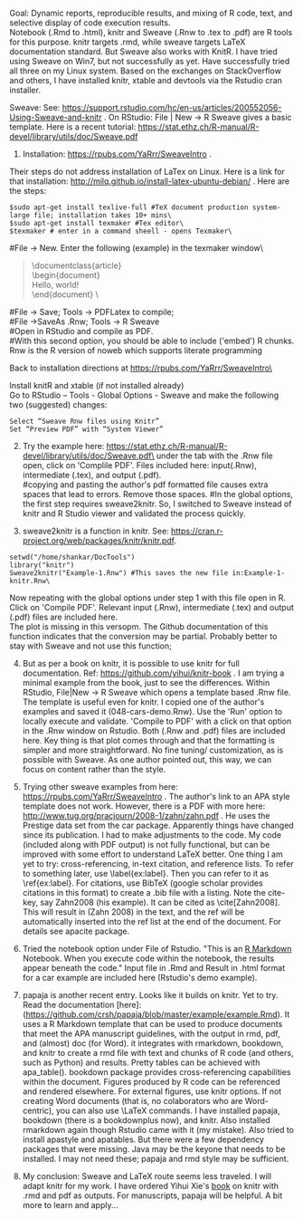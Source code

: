 Goal: Dynamic reports, reproducible results, and mixing of R code, text, and selective display of code execution results.\
Notebook (.Rmd to .html), knitr and Sweave (.Rnw to .tex to .pdf) are R tools for this purpose. knitr targets .rmd, while sweave targets LaTeX documentation standard.  But Sweave also works with KnitR. I have tried using Sweave on Win7, but not successfully as yet. Have successfully tried all three on my Linux system. Based on the exchanges on StackOverflow and others, I have installed knitr, xtable and devtools via the Rstudio cran installer. 

Sweave: See: https://support.rstudio.com/hc/en-us/articles/200552056-Using-Sweave-and-knitr . On RStudio: File | New -> R Sweave gives a basic template.  Here is a recent tutorial: https://stat.ethz.ch/R-manual/R-devel/library/utils/doc/Sweave.pdf

1. Installation: https://rpubs.com/YaRrr/SweaveIntro .

Their steps do not address installation of LaTex on Linux. Here is a link for that installation: http://milq.github.io/install-latex-ubuntu-debian/ .  Here are the steps:

```
$sudo apt-get install texlive-full #TeX document production system-large file; installation takes 10+ mins\
$sudo apt-get install texmaker #Tex editor\
$texmaker # enter in a command sheell - opens Texmaker\
```
#File -> New. Enter the following (example) in the texmaker window\

>\documentclass{article}  \
\begin{document}  \
    Hello, world!  \
\end{document}  \

#File -> Save; Tools -> PDFLatex to compile; \
#File ->SaveAs .Rnw; Tools -> R Sweave\
#Open in RStudio and compile as PDF. \
#With this second option, you should be able to include ('embed') R chunks. Rnw is the R version of noweb which supports literate programming

Back to installation directions at https://rpubs.com/YaRrr/SweaveIntro\

Install knitR and xtable (if not installed already) \
Go to RStudio – Tools - Global Options -  Sweave and make the following two (suggested) changes:

    Select “Sweave Rnw files using Knitr”
    Set “Preview PDF” with “System Viewer”


2. Try the example here: https://stat.ethz.ch/R-manual/R-devel/library/utils/doc/Sweave.pdf\
under the tab with the .Rnw file open, click on 'Complile PDF'. Files included here: input(.Rnw), intermediate (.tex), and output (.pdf). \
#copying and pasting the author's pdf formatted file causes extra spaces that lead to errors. Remove those spaces.
#In the global options, the first step requires sweave2knitr. So, I switched to Sweave instead of knitr and R Studio viewer and validated the process quickly. 

3. sweave2knitr is a function in knitr. See: https://cran.r-project.org/web/packages/knitr/knitr.pdf. 

```
setwd("/home/shankar/DocTools")
library("knitr")
Sweave2knitr("Example-1.Rnw") #This saves the new file in:Example-1-knitr.Rnw\
```
Now repeating with the global options under step 1 with this file open in R. Click on 'Compile PDF'. Relevant input (.Rnw), intermediate (.tex) and output (.pdf) files are included here.\
The plot is missing in this versopm. The Github documentation of this function indicates that the conversion may be partial. Probably better to stay with Sweave and not use this function; 

4. But as per a book on knitr, it is possible to use knitr for full documentation. Ref: https://github.com/yihui/knitr-book . I am trying a minimal example from the book, just to see the differences. Within RStudio, File|New -> R Sweave which opens a template based .Rnw file. The template is useful even for knitr. I copied one of the author's examples and saved it (048-cars-demo.Rnw). Use the 'Run' option to locally execute and validate. 'Compile to PDF' with a click on that option in the .Rnw window on Rstudio. Both (.Rnw and .pdf) files are included here. Key thing is that plot comes through and that the formatting is simpler and more straightforward. No fine tuning/ customization, as is possible with Sweave. As one author pointed out, this way, we can focus on content rather than the style. 

5. Trying other sweave examples from here: https://rpubs.com/YaRrr/SweaveIntro . The author's link to an APA style template does not work. However, there is a PDF with more here: http://www.tug.org/pracjourn/2008-1/zahn/zahn.pdf . He uses the Prestige data set from the car package. Apparently things have changed since its publication. I had to make adjustments to the code. My code (included along with PDF output) is not fully functional, but can be improved with some effort to understand LaTeX better. One thing I am yet to try: cross-referencing, in-text citation, and reference lists. To refer to something later, use \label{ex:label}. Then you can refer to it as \ref{ex:label}. For citations, use BibTeX (google scholar provides citations in this format) to create a .bib file with a listing. Note the cite-key, say Zahn2008 (his example). It can be cited as \cite[Zahn2008]. This will result in (Zahn 2008) in the text, and the ref will be automatically inserted into the ref list at the end of the document. For details see apacite package.   

6. Tried the notebook option under File of Rstudio. "This is an [R Markdown](http://rmarkdown.rstudio.com) Notebook. When you execute code within the notebook, the results appear beneath the code." Input file in .Rmd and Result in .html format for a car example are included here (Rstudio's demo example). 

7. papaja is another recent entry. Looks like it builds on knitr. Yet to try. Read the documentation [here]:(https://github.com/crsh/papaja/blob/master/example/example.Rmd). It uses a R Markdown template that can be used to produce documents that meet the APA manuscript guidelines, with the output in rmd, pdf, and (almost) doc (for Word). it integrates with rmarkdown, bookdown, and knitr to create a rmd file with text and chunks of R code (and others, such as Python) and results. Pretty tables can be achieved with apa_table(). bookdown package provides cross-referencing capabilities within the document. Figures produced by R code can be referenced and rendered elsewhere. For external figures, use knitr options. If not creating Word documents (that is, no colaborators who are Word-centric), you can also use \LaTeX commands. I have installed papaja, bookdown (there is a bookdownplus now), and knitr. Also installed rmarkdown again though Rstudio came with it (my mistake). Also tried to install apastyle and apatables. But there were a few dependency packages that were missing. Java may be the keyone that needs to be installed. I may not need these;  papaja and rmd style may be sufficient. 

8. My conclusion: Sweave and LaTeX route seems less traveled. I will adapt knitr for my work. I have ordered Yihui Xie's [book](https://www.amazon.com/Dynamic-Documents-knitr-Second-Chapman/dp/1498716962/ref=sr_1_1?s=books&ie=UTF8&qid=1516038180&sr=1-1&keywords=knitr) on knitr with .rmd and pdf as outputs.  For manuscripts, papaja will be helpful. A bit more to learn and apply...
